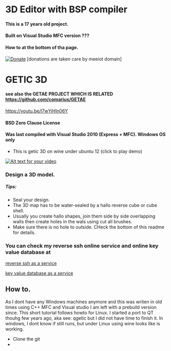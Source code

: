 # 3D Editor with BSP compiler
#### This is a 17 years old project.
#### Built on Visual Studio MFC version ???
#### How to at the bottom of tha page.

[![Donate](https://img.shields.io/badge/Donate-PayPal-green.svg)](https://www.paypal.com/cgi-bin/webscr?cmd=_s-xclick&hosted_button_id=L9RVWU5NUZ4YG)   [donations are taken care by meeiot domain]
# GETIC 3D
#### see also the GETAE PROJECT WHICH IS RELATED  https://github.com/comarius/GETAE
https://youtu.be/l7wYiHln06Y
#### BSD Zero Clause License
#### Was last compiled with Visual Studio 2010 (Express + MFC). Windows OS only


* This is getic 3D on wine under ubuntu 12 (click to play demo)

[![Alt text for your video](http://marius.mine.nu/_res/getic/about11.jpg)](https://youtu.be/l7wYiHln06Y)


###  Design a 3D model.
##### Tips:  
   * Seal your design. 
   * The 3D map has to be water-sealed by a hallo reverse cube or cube shell.
   * Usually you create hallo shapes, join them side by side overlapping walls then create holes in the wals using cut all brushes.
   * Make sure there is no hole to outside. CHeck the bottom of this readme for details.



###  You can check my reverse ssh online service and online key value database at 

[reverse ssh as a service](http://www.mylinuz.com)

[key value database as a service](https://www.meeiot.org)


## How to.
As I dont have any Windows machines anymore and this was writen in old times using 
C++ MFC and Visual studio I am left with a prebuild version since. This short tutorial follows
howto for Linux. I started a port to QT thouhg few years ago, aka see: qgetic but I did not have 
time to finish it. In windows, I dont know if still runs, but under Linux using wine looks like is working.

  * Clone the git
  * [](https://photos.google.com/album/AF1QipO90BvOH6X4MEuR0-82ejTIKWLimoWhNPBSZXRM/photo/AF1QipPo2Hyb6gUXHoMGWiIgQYsHiq9DGg3fiEqCzvOm)






